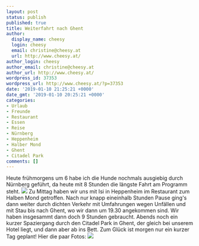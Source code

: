 ```yaml
---
layout: post
status: publish
published: true
title: Weiterfahrt nach Ghent
author:
  display_name: cheesy
  login: cheesy
  email: christine@cheesy.at
  url: http://www.cheesy.at/
author_login: cheesy
author_email: christine@cheesy.at
author_url: http://www.cheesy.at/
wordpress_id: 37353
wordpress_url: http://www.cheesy.at/?p=37353
date: '2019-01-10 21:25:21 +0000'
date_gmt: '2019-01-10 20:25:21 +0000'
categories:
- Urlaub
- Freunde
- Restaurant
- Essen
- Reise
- Nürnberg
- Heppenheim
- Halber Mond
- Ghent
- Citadel Park
comments: []
---
```

Heute frühmorgens um 6 habe ich die Hunde nochmals ausgiebig durch Nürnberg geführt, da heute mit 8 Stunden die längste Fahrt am Programm steht.
![](http://www.cheesy.at/wp-content/uploads/Nuremberg-Ghent-007.jpg)
Zu Mittag haben wir uns mit Isi in Heppenheim im Restaurant zum Halben Mond getroffen. Nach nur knapp eineinhalb Stunden Pause ging's dann weiter durch dichten Verkehr mit Umfahrungen wegen Unfällen und mit Stau bis nach Ghent, wo wir dann um 19.30 angekommen sind. Wir haben insgesammt dann doch 9 Stunden gebraucht.
Abends noch ein kurzer Spaziergang durch den Citadel Park in Ghent, der gleich bei unserem Hotel liegt, und dann aber ab ins Bett. Zum Glück ist morgen nur ein kurzer Tag geplant!
Hier die paar Fotos:
[![](http://www.cheesy.at/wp-content/uploads/Nuremberg-Ghent-015.jpg)](http://www.cheesy.at/fotos/urlaub/roadtrip-to-austria/nurnberg-bis-ghent/)

